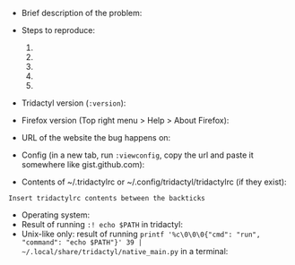 <!--

Thanks for taking the time to file an issue. If you're short on time, please just delete all of this and file your issue. Otherwise, read on : )

# Making a feature request

Please search our `:help` page and through the other issues on this repository; then, delete all of this text and describe your feature.

# Reporting a bug / getting help

If you're opening this issue to report a bug with a specific site, please read and follow the "Settings that can fix websites" paragraph of the (troubleshooting steps)[https://github.com/cmcaine/tridactyl/tree/master/doc/troubleshooting.md] first.

If that does not solve your problem, please fill in the following template and then delete all the lines above it, and any other lines which you do not feel are applicable:

-->

*   Brief description of the problem:

*   Steps to reproduce:

    1.
    2.
    3.
    4.
    5.

*   Tridactyl version (`:version`):

*   Firefox version (Top right menu > Help > About Firefox):

*   URL of the website the bug happens on:

*   Config (in a new tab, run `:viewconfig`, copy the url and paste it somewhere like gist.github.com):

*   Contents of ~/.tridactylrc or ~/.config/tridactyl/tridactylrc (if they exist):

```
Insert tridactylrc contents between the backticks
```

<!-- If your bug is about Tridactyl's native executable, please add the following information: -->

*   Operating system:
*   Result of running `:! echo $PATH` in tridactyl:
*   Unix-like only: result of running `printf '%c\0\0\0{"cmd": "run", "command": "echo $PATH"}' 39 | ~/.local/share/tridactyl/native_main.py` in a terminal:
